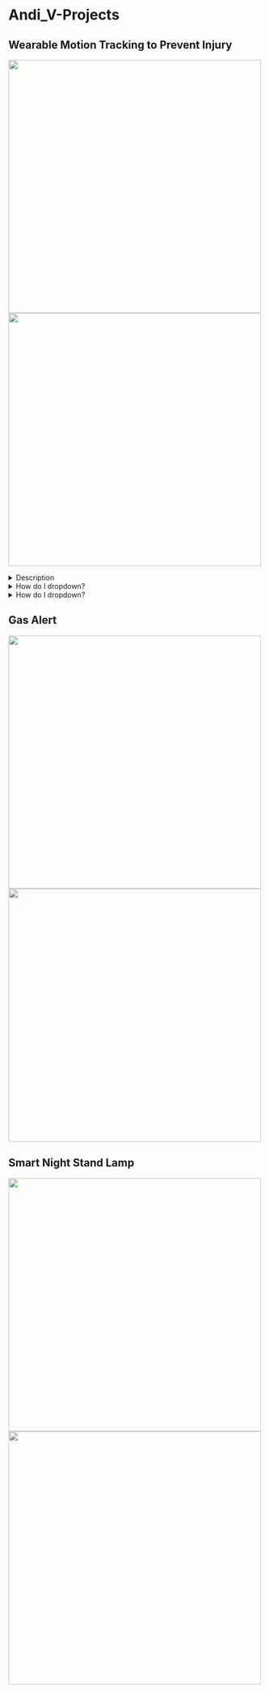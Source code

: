 # Andi_V-Projects

## Wearable Motion Tracking to Prevent Injury

<img src="README_Images/Wearable_Git.gif" width ="500" > <img src="README_Images/Wearable_Git.gif" width ="500" >

<details>
<summary>Description</summary>
<br>
This is how you dropdown.
</details>

<details>
<summary>How do I dropdown?</summary>
<br>
This is how you dropdown.
</details>

<details>
<summary>How do I dropdown?</summary>
<br>
This is how you dropdown.
</details>



## Gas Alert

<img src="README_Images/Wearable_Git.gif" width ="500" > <img src="README_Images/Wearable_Git.gif" width ="500" >




## Smart Night Stand Lamp

<img src="README_Images/Wearable_Git.gif" width ="500" > <img src="README_Images/Wearable_Git.gif" width ="500" >
